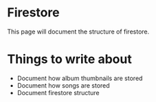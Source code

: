 # Firestore

This page will document the structure of firestore.

# Things to write about

- Document how album thumbnails are stored
- Document how songs are stored
- Document firestore structure
